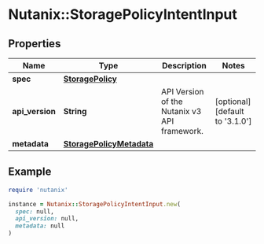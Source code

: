 # Nutanix::StoragePolicyIntentInput

## Properties

| Name | Type | Description | Notes |
| ---- | ---- | ----------- | ----- |
| **spec** | [**StoragePolicy**](StoragePolicy.md) |  |  |
| **api_version** | **String** | API Version of the Nutanix v3 API framework. | [optional][default to &#39;3.1.0&#39;] |
| **metadata** | [**StoragePolicyMetadata**](StoragePolicyMetadata.md) |  |  |

## Example

```ruby
require 'nutanix'

instance = Nutanix::StoragePolicyIntentInput.new(
  spec: null,
  api_version: null,
  metadata: null
)
```

